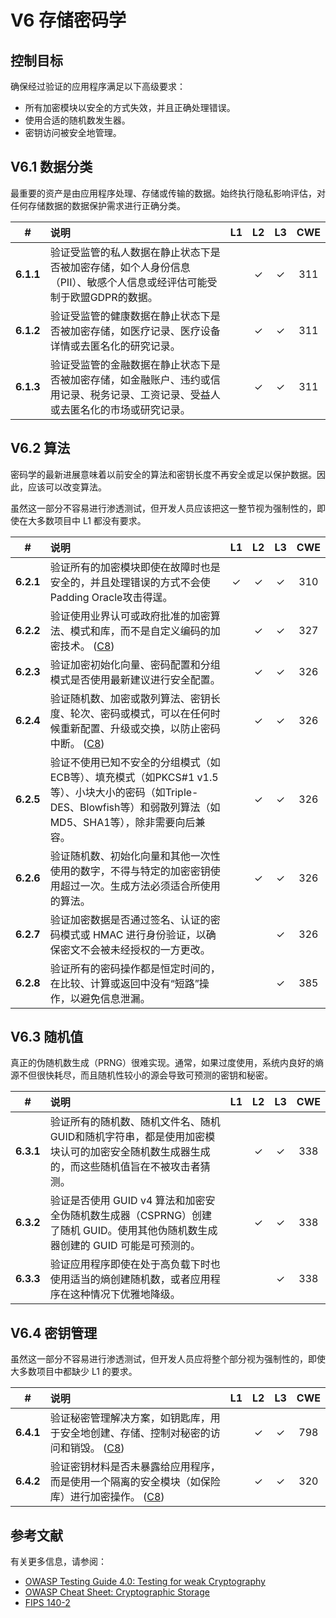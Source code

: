 # V6 存储密码学

## 控制目标

确保经过验证的应用程序满足以下高级要求：

* 所有加密模块以安全的方式失效，并且正确处理错误。
* 使用合适的随机数发生器。
* 密钥访问被安全地管理。

## V6.1 数据分类

最重要的资产是由应用程序处理、存储或传输的数据。始终执行隐私影响评估，对任何存储数据的数据保护需求进行正确分类。

| # | 说明 | L1 | L2 | L3 | CWE |
| :---: | :--- | :---: | :---:| :---: | :---: |
| **6.1.1** | 验证受监管的私人数据在静止状态下是否被加密存储，如个人身份信息（PII）、敏感个人信息或经评估可能受制于欧盟GDPR的数据。 | | ✓ | ✓ | 311 |
| **6.1.2** | 验证受监管的健康数据在静止状态下是否被加密存储，如医疗记录、医疗设备详情或去匿名化的研究记录。 | | ✓ | ✓ | 311 |
| **6.1.3** | 验证受监管的金融数据在静止状态下是否被加密存储，如金融账户、违约或信用记录、税务记录、工资记录、受益人或去匿名化的市场或研究记录。 | | ✓ | ✓ | 311 |

## V6.2 算法

密码学的最新进展意味着以前安全的算法和密钥长度不再安全或足以保护数据。因此，应该可以改变算法。

虽然这一部分不容易进行渗透测试，但开发人员应该把这一整节视为强制性的，即使在大多数项目中 L1 都没有要求。

| # | 说明 | L1 | L2 | L3 | CWE |
| :---: | :--- | :---: | :---:| :---: | :---: |
| **6.2.1** | 验证所有的加密模块即使在故障时也是安全的，并且处理错误的方式不会使Padding Oracle攻击得逞。 | ✓ | ✓ | ✓ | 310 |
| **6.2.2** | 验证使用业界认可或政府批准的加密算法、模式和库，而不是自定义编码的加密技术。 ([C8](https://owasp.org/www-project-proactive-controls/#div-numbering)) | | ✓ | ✓ | 327 |
| **6.2.3** | 验证加密初始化向量、密码配置和分组模式是否使用最新建议进行安全配置。 | | ✓ | ✓ | 326 |
| **6.2.4** | 验证随机数、加密或散列算法、密钥长度、轮次、密码或模式，可以在任何时候重新配置、升级或交换，以防止密码中断。 ([C8](https://owasp.org/www-project-proactive-controls/#div-numbering)) | | ✓ | ✓ | 326 |
| **6.2.5** | 验证不使用已知不安全的分组模式（如ECB等）、填充模式（如PKCS#1 v1.5等）、小块大小的密码（如Triple-DES、Blowfish等）和弱散列算法（如MD5、SHA1等），除非需要向后兼容。 | | ✓ | ✓ | 326 |
| **6.2.6** | 验证随机数、初始化向量和其他一次性使用的数字，不得与特定的加密密钥使用超过一次。生成方法必须适合所使用的算法。 | | ✓ | ✓ | 326 |
| **6.2.7** | 验证加密数据是否通过签名、认证的密码模式或 HMAC 进行身份验证，以确保密文不会被未经授权的一方更改。 | | | ✓ | 326 |
| **6.2.8** | 验证所有的密码操作都是恒定时间的，在比较、计算或返回中没有“短路”操作，以避免信息泄漏。 | | | ✓ | 385 |

## V6.3 随机值

真正的伪随机数生成（PRNG）很难实现。通常，如果过度使用，系统内良好的熵源不但很快耗尽，而且随机性较小的源会导致可预测的密钥和秘密。

| # | 说明 | L1 | L2 | L3 | CWE |
| :---: | :--- | :---: | :---:| :---: | :---: |
| **6.3.1** | 验证所有的随机数、随机文件名、随机GUID和随机字符串，都是使用加密模块认可的加密安全随机数生成器生成的，而这些随机值旨在不被攻击者猜测。 | | ✓ | ✓ | 338 |
| **6.3.2** | 验证是否使用 GUID v4 算法和加密安全伪随机数生成器（CSPRNG）创建了随机 GUID。使用其他伪随机数生成器创建的 GUID 可能是可预测的。 | | ✓ | ✓ | 338 |
| **6.3.3** | 验证应用程序即使在处于高负载下时也使用适当的熵创建随机数，或者应用程序在这种情况下优雅地降级。 | | | ✓ | 338 |

## V6.4 密钥管理

虽然这一部分不容易进行渗透测试，但开发人员应将整个部分视为强制性的，即使大多数项目中都缺少 L1 的要求。

| # | 说明 | L1 | L2 | L3 | CWE |
| :---: | :--- | :---: | :---:| :---: | :---: |
| **6.4.1** | 验证秘密管理解决方案，如钥匙库，用于安全地创建、存储、控制对秘密的访问和销毁。 ([C8](https://owasp.org/www-project-proactive-controls/#div-numbering)) | | ✓ | ✓ | 798 |
| **6.4.2** | 验证密钥材料是否未暴露给应用程序，而是使用一个隔离的安全模块（如保险库）进行加密操作。 ([C8](https://owasp.org/www-project-proactive-controls/#div-numbering)) | | ✓ | ✓ | 320 |

## 参考文献

有关更多信息，请参阅：

* [OWASP Testing Guide 4.0: Testing for weak Cryptography](https://owasp.org/www-project-web-security-testing-guide/v41/4-Web_Application_Security_Testing/09-Testing_for_Weak_Cryptography/README.html)
* [OWASP Cheat Sheet: Cryptographic Storage](https://cheatsheetseries.owasp.org/cheatsheets/Cryptographic_Storage_Cheat_Sheet.html)
* [FIPS 140-2](https://csrc.nist.gov/publications/detail/fips/140/2/final)
